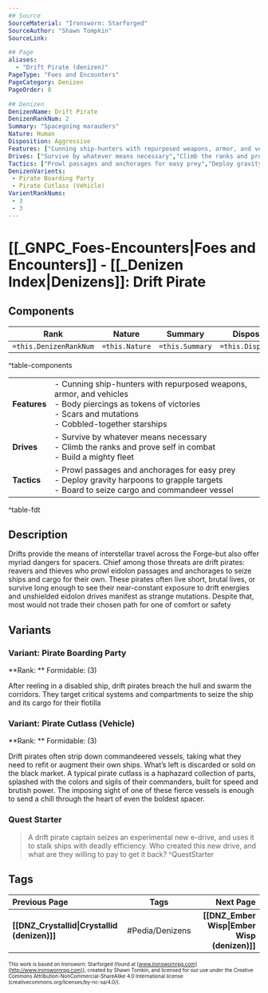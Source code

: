 ```yaml
---
## Source
SourceMaterial: "Ironsworn: Starforged"
SourceAuthor: "Shawn Tompkin"
SourceLink: 

## Page
aliases:
  - "Drift Pirate (denizen)"
PageType: "Foes and Encounters"
PageCategory: Denizen
PageOrder: 8

## Denizen
DenizenName: Drift Pirate
DenizenRankNum: 2
Summary: "Spacegoing marauders"
Nature: Human
Disposition: Aggressive
Features: ["Cunning ship-hunters with repurposed weapons, armor, and vehicles","Body piercings as tokens of victories","""Scars and mutations","Cobbled-together starships"]
Drives: ["Survive by whatever means necessary","Climb the ranks and prove self in combat","Build a mighty fleet"]
Tactics: ["Prowl passages and anchorages for easy prey","Deploy gravity harpoons to grapple targets","Board to seize cargo and commandeer vessel"]
DenizenVarients:
 - Pirate Boarding Party
 - Pirate Cutlass (Vehicle)
VarientRankNums:
 - 3
 - 3
---
```

# [[_GNPC_Foes-Encounters|Foes and Encounters]] - [[_Denizen Index|Denizens]]: Drift Pirate
## Components
| **Rank** | Nature | Summary | Disposition |
| :---: | --- | --- | --- |
| `=this.DenizenRankNum` | `=this.Nature` | `=this.Summary` | `=this.Disposition`  |
^table-components

|  |  |
| --- | --- |
| **Features** | - Cunning ship-hunters with repurposed weapons, armor, and vehicles<br>- Body piercings as tokens of victories<br>- Scars and mutations<br>- Cobbled-together starships |
| **Drives** | - Survive by whatever means necessary<br>- Climb the ranks and prove self in combat<br>- Build a mighty fleet |
| **Tactics** | - Prowl passages and anchorages for easy prey<br>- Deploy gravity harpoons to grapple targets<br>- Board to seize cargo and commandeer vessel |
^table-fdt

## Description
Drifts provide the means of interstellar travel across the Forge–but also offer myriad dangers for spacers. Chief among those threats are drift pirates: reavers and thieves who prowl eidolon passages and anchorages to seize ships and cargo for their own. These pirates often live short, brutal lives, or survive long enough to see their near-constant exposure to drift energies and unshielded eidolon drives manifest as strange mutations. Despite that, most would not trade their chosen path for one of comfort or safety

## Variants
### Variant: Pirate Boarding Party
**Rank: ** Formidable: (3)

After reeling in a disabled ship, drift pirates breach the hull and swarm the corridors. They target critical systems and compartments to seize the ship and its cargo for their flotilla

### Variant: Pirate Cutlass (Vehicle)
**Rank: ** Formidable: (3)

Drift pirates often strip down commandeered vessels, taking what they need to refit or augment their own ships. What’s left is discarded or sold on the black market. A typical pirate cutlass is a haphazard collection of parts, splashed with the colors and sigils of their commanders, built for speed and brutish power. The imposing sight of one of these fierce vessels is enough to send a chill through the heart of even the boldest spacer.

### Quest Starter
> A drift pirate captain seizes an experimental new e-drive, and uses it to stalk ships with deadly efficiency. Who created this new drive, and what are they willing to pay to get it back? ^QuestStarter

## Tags
| Previous Page | Tags | Next Page |
|:--- |:---:| ---:|
| **[[DNZ_Crystallid\|Crystallid (denizen)]]** | #Pedia/Denizens | **[[DNZ_Ember Wisp\|Ember Wisp (denizen)]]** |

<font size=-2>This work is based on Ironsworn: Starforged (found at [www.ironswornrpg.com](http://www.ironswornrpg.com)), created by Shawn Tomkin, and licensed for our use under the Creative Commons Attribution-NonCommercial-ShareAlike 4.0 International license  (creativecommons.org/licenses/by-nc-sa/4.0/).</font>